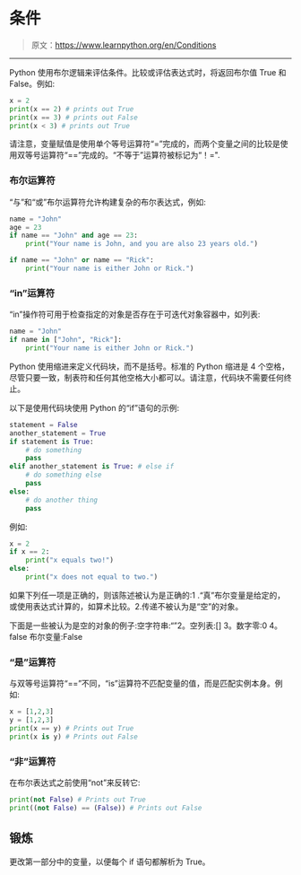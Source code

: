 # 条件

> 原文：<https://www.learnpython.org/en/Conditions>

* * *

Python 使用布尔逻辑来评估条件。比较或评估表达式时，将返回布尔值 True 和 False。例如:

```py
x = 2
print(x == 2) # prints out True
print(x == 3) # prints out False
print(x < 3) # prints out True 
```

请注意，变量赋值是使用单个等号运算符“=”完成的，而两个变量之间的比较是使用双等号运算符“==”完成的。“不等于”运算符被标记为“！=".

### 布尔运算符

“与”和“或”布尔运算符允许构建复杂的布尔表达式，例如:

```py
name = "John"
age = 23
if name == "John" and age == 23:
    print("Your name is John, and you are also 23 years old.")

if name == "John" or name == "Rick":
    print("Your name is either John or Rick.") 
```

### “in”运算符

“in”操作符可用于检查指定的对象是否存在于可迭代对象容器中，如列表:

```py
name = "John"
if name in ["John", "Rick"]:
    print("Your name is either John or Rick.") 
```

Python 使用缩进来定义代码块，而不是括号。标准的 Python 缩进是 4 个空格，尽管只要一致，制表符和任何其他空格大小都可以。请注意，代码块不需要任何终止。

以下是使用代码块使用 Python 的“if”语句的示例:

```py
statement = False
another_statement = True
if statement is True:
    # do something
    pass
elif another_statement is True: # else if
    # do something else
    pass
else:
    # do another thing
    pass 
```

例如:

```py
x = 2
if x == 2:
    print("x equals two!")
else:
    print("x does not equal to two.") 
```

如果下列任一项是正确的，则该陈述被认为是正确的:1 .“真”布尔变量是给定的，或使用表达式计算的，如算术比较。2.传递不被认为是“空”的对象。

下面是一些被认为是空的对象的例子:空字符串:“”2。空列表:[] 3。数字零:0 4。false 布尔变量:False

### “是”运算符

与双等号运算符“==”不同，“is”运算符不匹配变量的值，而是匹配实例本身。例如:

```py
x = [1,2,3]
y = [1,2,3]
print(x == y) # Prints out True
print(x is y) # Prints out False 
```

### “非”运算符

在布尔表达式之前使用“not”来反转它:

```py
print(not False) # Prints out True
print((not False) == (False)) # Prints out False 
```

## 锻炼

更改第一部分中的变量，以便每个 if 语句都解析为 True。